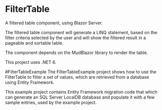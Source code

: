 # FilterTable
A filtered table component, using Blazor Server. 

The filtered table component will generate a LINQ statement, based on the filter criteria selected by the user and will show the filtered result in a pageable and sortable table. 

The component depends on the MudBlazor library to render the table.

This project uses .NET 6.

#FilterTableExample
The FilterTableExample project shows how to use the FilterTable to filter a set of values, which are retrieved from a database using Entity Framework.

This example project contains Entity Framework migration code that which can generate an SQL Server LocalDB database and populate it with a few sample entries, used by the example project.
